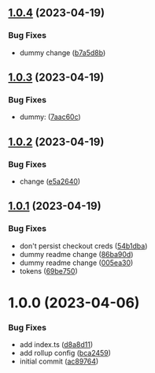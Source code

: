 ## [1.0.4](https://github.com/webex/push-protect-test/compare/v1.0.3...v1.0.4) (2023-04-19)


### Bug Fixes

* dummy change ([b7a5d8b](https://github.com/webex/push-protect-test/commit/b7a5d8b3b6b49d8851e228282a738b0f5faa794d))

## [1.0.3](https://github.com/webex/push-protect-test/compare/v1.0.2...v1.0.3) (2023-04-19)


### Bug Fixes

* dummy: ([7aac60c](https://github.com/webex/push-protect-test/commit/7aac60c61d8b79dbbc9508c9450dec882161ce51))

## [1.0.2](https://github.com/webex/push-protect-test/compare/v1.0.1...v1.0.2) (2023-04-19)


### Bug Fixes

* change ([e5a2640](https://github.com/webex/push-protect-test/commit/e5a26409389f43080cb269dc214f0e962fb6ba98))

## [1.0.1](https://github.com/webex/push-protect-test/compare/v1.0.0...v1.0.1) (2023-04-19)


### Bug Fixes

* don't persist checkout creds ([54b1dba](https://github.com/webex/push-protect-test/commit/54b1dba594a566faad79dfb7f33aa06fb8f434c8))
* dummy readme change ([86ba90d](https://github.com/webex/push-protect-test/commit/86ba90d7d21aa2dc6b25353ad1c4bb757c01c5b8))
* dummy readme change ([005ea30](https://github.com/webex/push-protect-test/commit/005ea30c514d296cba35692d68c7d282d953c925))
* tokens ([69be750](https://github.com/webex/push-protect-test/commit/69be75096b7bb929f81e2181fb611c911523a587))

# 1.0.0 (2023-04-06)


### Bug Fixes

* add index.ts ([d8a8d11](https://github.com/webex/push-protect-test/commit/d8a8d117b58503aae7811f1d09628e8f0ec66b04))
* add rollup config ([bca2459](https://github.com/webex/push-protect-test/commit/bca2459742a74d876a8f5e618e73619137a0d4a6))
* initial commit ([ac89764](https://github.com/webex/push-protect-test/commit/ac897641a3ca02472f1dface5e2d4b660adc0aa9))
